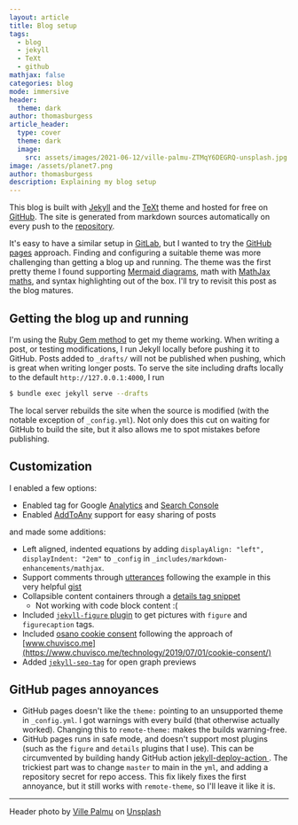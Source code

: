 ```yaml
---
layout: article
title: Blog setup
tags:
  - blog
  - jekyll
  - TeXt
  - github
mathjax: false
categories: blog
mode: immersive
header:
  theme: dark
author: thomasburgess
article_header:
  type: cover
  theme: dark
  image:
    src: assets/images/2021-06-12/ville-palmu-ZTMqY6DEGRQ-unsplash.jpg
image: /assets/planet7.png
author: thomasburgess
description: Explaining my blog setup
---
```


This blog is built with [Jekyll](http://jekyllrb.com/) and the 
[TeXt](https://github.com/kitian616/jekyll-TeXt-theme) theme and 
hosted for free on [GitHub](https://github.com/). 
The site is generated from markdown sources automatically on every 
push to the [repository](https://github.com/thomasburgess/thomasburgess.github.io). 

It's easy to have a similar setup 
in [GitLab](https://gitlab.com), but I wanted to try the 
[GitHub pages](https://pages.github.com/) approach. Finding and configuring 
a suitable theme was more challenging than getting a blog up and running. 
The theme was the first pretty theme I found supporting 
[Mermaid diagrams](https://mermaid-js.github.io/mermaid/#/),
math with [MathJax maths](https://www.mathjax.org/), and syntax 
highlighting out of the box.  I'll try to revisit this post as the blog matures.

## Getting the blog up and running

I'm using the 
[Ruby Gem method](https://tianqi.name/jekyll-TeXt-theme/docs/en/quick-start#ruby-gem-method) 
to get my theme working. When writing a post, or testing modifications, 
I run Jekyll locally before pushing it to GitHub.
Posts added to `_drafts/` will not be published when pushing, 
which is great when writing longer posts.
To serve the site including drafts locally to the default 
`http://127.0.0.1:4000`, I run
```sh
$ bundle exec jekyll serve --drafts
```
The local server rebuilds the site when the source is modified 
(with the notable exception of `_config.yml`). Not only does this cut on 
waiting for GitHub to build the site, but it also allows me to spot 
mistakes before publishing.

## Customization

I enabled a few options:
* Enabled tag for Google [Analytics](https://analytics.google.com) and 
  [Search Console](https://search.google.com/search-console/about)
* Enabled [AddToAny](https://www.addtoany.com/) support for easy sharing of posts

and made some additions:
* Left aligned, indented equations by adding 
  `displayAlign: "left", displayIndent: "2em"` to 
  `_config` in `_includes/markdown-enhancements/mathjax`. 
* Support comments through [utterances](https://utteranc.es/) 
  following the example in this very helpful 
  [gist](https://gist.github.com/mwt/7b747b45d5e28e7a943490d7a3b8a4ff)
* Collapsible content containers through a 
  [details tag snippet](http://movb.de/jekyll-details-support.html)
    - Not working with code block content :(
* Included [`jekyll-figure` plugin](https://github.com/paulrobertlloyd/jekyll-figure) to get 
  pictures with `figure` and `figurecaption` tags.
* Included [osano cookie consent](https://www.osano.com/cookieconsent/download/) following the approach of [www.chuvisco.me](https://www.chuvisco.me/technology/2019/07/01/cookie-consent/)
* Added [`jekyll-seo-tag`](https://github.com/jekyll/jekyll-seo-tag/blob/master/docs/usage.md) for open graph previews

## GitHub pages annoyances

* GitHub pages doesn't like the `theme:` pointing to an unsupported theme in 
  `_config.yml`. I got warnings with every build  (that otherwise actually 
  worked). Changing this to `remote-theme:` makes the builds warning-free.
* GitHub pages runs in safe mode, and doesn't support most plugins (such as 
  the `figure` and `details` plugins that I use). This can be circumvented by 
  building handy GitHub action 
  [jekyll-deploy-action ](https://github.com/jeffreytse/jekyll-deploy-action). 
  The trickiest part was to change `master` to main in the `yml`, and adding a 
  repository secret for repo access. This fix likely fixes the first annoyance,
  but it still works with `remote-theme`, so I'll leave it like it is.

--- 

Header photo by <a href="https://unsplash.com/@villepalmu?utm_source=unsplash&utm_medium=referral&utm_content=creditCopyText">Ville Palmu</a> on <a href="https://unsplash.com/s/photos/sarek?utm_source=unsplash&utm_medium=referral&utm_content=creditCopyText">Unsplash</a>


